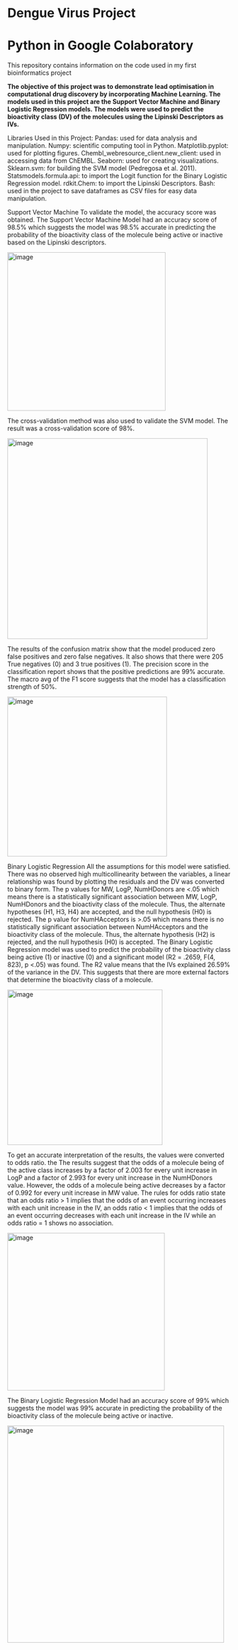 # Dengue Virus Project
# Python in Google Colaboratory
This repository contains information on the code used in my first bioinformatics project

**The objective of this project was to demonstrate lead optimisation in computational drug discovery by incorporating Machine Learning. The models used in this project are the Support Vector Machine and Binary Logistic Regression models. The models were used to predict the bioactivity class (DV) of the molecules using the Lipinski Descriptors as IVs.**

Libraries Used in this Project:
Pandas: used for data analysis and manipulation.
Numpy: scientific computing tool in Python.
Matplotlib.pyplot: used for plotting figures.
Chembl_webresource_client.new_client: used in accessing data from ChEMBL.
Seaborn: used for creating visualizations.
Sklearn.svm: for building the SVM model (Pedregosa et al. 2011).
Statsmodels.formula.api: to import the Logit function for the Binary Logistic Regression model.
rdkit.Chem: to import the Lipinski Descriptors.
Bash: used in the project to save dataframes as CSV files for easy data manipulation.



Support Vector Machine
To validate the model, the accuracy score was obtained. The Support Vector Machine Model had an accuracy score of 98.5% which suggests the model was 98.5% accurate in predicting the probability of the bioactivity class of the molecule being active or inactive based on the Lipinski descriptors.

<img width="357" alt="image" src="https://user-images.githubusercontent.com/111141451/220408262-c21ac916-37c2-48f1-a60e-8e1f106f2a59.png">


The cross-validation method was also used to validate the SVM model. The result was a cross-validation score of 98%.
 

<img width="452" alt="image" src="https://user-images.githubusercontent.com/111141451/220408192-520f88bd-e7c8-4cf0-85ce-0e2de6042fa2.png">

The results of the confusion matrix show that the model produced zero false positives and zero false negatives. It also shows that there were 205 True negatives (0) and 3 true positives (1).
The precision score in the classification report shows that the positive predictions are 99% accurate. The macro avg of the F1 score suggests that the model has a classification strength of 50%.
 
<img width="360" alt="image" src="https://user-images.githubusercontent.com/111141451/220408048-e0fa41eb-625d-41a0-9ac2-f296d3462fcf.png">


Binary Logistic Regression
All the assumptions for this model were satisfied. There was no observed high multicollinearity between the variables, a linear relationship was found by plotting the residuals and the DV was converted to binary form.
The p values for MW, LogP, NumHDonors are <.05 which means there is a statistically significant association between MW, LogP, NumHDonors and the bioactivity class of the molecule. Thus, the alternate hypotheses (H1, H3, H4) are accepted, and the null hypothesis (H0) is rejected.
The p value for NumHAcceptors is >.05 which means there is no statistically significant association between NumHAcceptors and the bioactivity class of the molecule. Thus, the alternate hypothesis (H2) is rejected, and the null hypothesis (H0) is accepted. 
The Binary Logistic Regression model was used to predict the probability of the bioactivity class being active (1) or inactive (0) and a significant model (R2 = .2659, F(4, 823), p <.05) was found. The R2 value means that the IVs explained 26.59% of the variance in the DV. This suggests that there are more external factors that determine the bioactivity class of a molecule.

<img width="350" alt="image" src="https://user-images.githubusercontent.com/111141451/220407951-2f2e9ddd-24e6-4764-91a0-c0bcd7b2eccf.png">

To get an accurate interpretation of the results, the values were converted to odds ratio. the The results suggest that the odds of a molecule being of the active class increases by a factor of 2.003 for every unit increase in LogP and a factor of 2.993 for every unit increase in the NumHDonors value. However, the odds of a molecule being active decreases by a factor of 0.992 for every unit increase in MW value. 
The rules for odds ratio state that an odds ratio > 1 implies that the odds of an event occurring increases with each unit increase in the IV, an odds ratio < 1 implies that the odds of an event occurring decreases with each unit increase in the IV while an odds ratio = 1 shows no association.

 <img width="355" alt="image" src="https://user-images.githubusercontent.com/111141451/220407634-7188e31e-9447-4cfb-9f76-c14ab093e4a3.png">


The Binary Logistic Regression Model had an accuracy score of 99% which suggests the model was 99% accurate in predicting the probability of the bioactivity class of the molecule being active or inactive.
 
<img width="489" alt="image" src="https://user-images.githubusercontent.com/111141451/220407827-6c2af586-9139-4c14-8c62-32b993926977.png">


